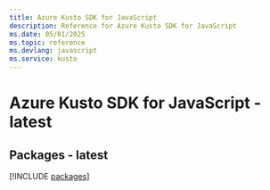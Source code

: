 ```yaml
---
title: Azure Kusto SDK for JavaScript
description: Reference for Azure Kusto SDK for JavaScript
ms.date: 05/01/2025
ms.topic: reference
ms.devlang: javascript
ms.service: kusto
---
```

# Azure Kusto SDK for JavaScript - latest
## Packages - latest
[!INCLUDE [packages](kusto-index.md)]